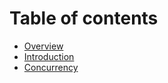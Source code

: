 # Table of contents

* [Overview](README.md)
* [Introduction](introduction.md)
* [Concurrency](concurrency.md)
